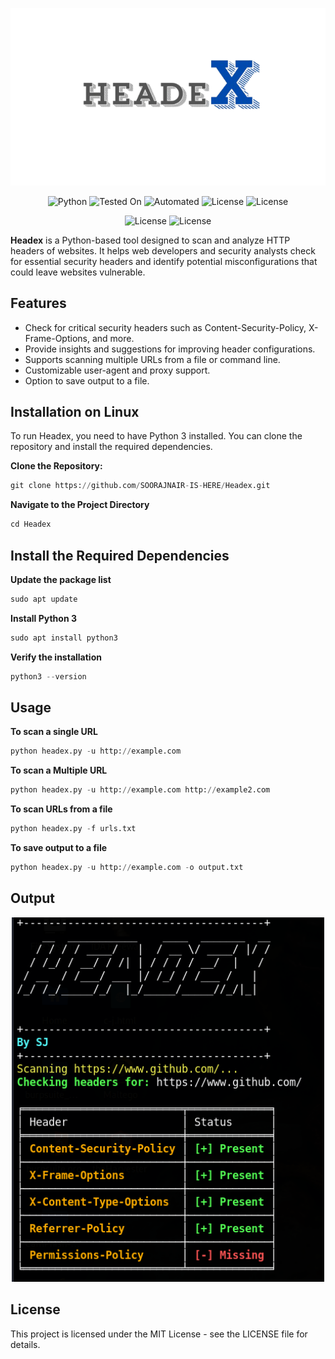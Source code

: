 <p align="center">
  <img src="./Headex.png" alt="Headex Logo" width="950"/>
</p>

<p align="center">
  <img src="https://img.shields.io/badge/Python-3.13%2B-blue" alt="Python">
  <img src="https://img.shields.io/badge/Tested%20On-Linux-brightgreen" alt="Tested On">
  <img src="https://img.shields.io/badge/automated-yes-cyan" alt="Automated">
  <img src="https://img.shields.io/badge/License-MIT-orange" alt="License">
   <img src="https://img.shields.io/badge/Written In-Python-yellow" alt="License">
</p>

<p align="center">
 <img src="https://img.shields.io/badge/Author-SOORAJNAIR-darkred" alt="License">
   <img src="https://img.shields.io/badge/Opensource-Yes-blue" alt="License">
 </p>

**Headex** is a Python-based tool designed to scan and analyze HTTP headers of websites. It helps web developers and security analysts check for essential security headers and identify potential misconfigurations that could leave websites vulnerable.

## Features
- Check for critical security headers such as Content-Security-Policy, X-Frame-Options, and more.
- Provide insights and suggestions for improving header configurations.
- Supports scanning multiple URLs from a file or command line.
- Customizable user-agent and proxy support.
- Option to save output to a file.

## Installation on Linux

To run Headex, you need to have Python 3 installed. You can clone the repository and install the required dependencies.

**Clone the Repository:**

```python
git clone https://github.com/SOORAJNAIR-IS-HERE/Headex.git
```
**Navigate to the Project Directory**

```python
cd Headex
```
## Install the Required Dependencies

**Update the package list**
```python
sudo apt update
```
**Install Python 3**
```python
sudo apt install python3
```
**Verify the installation**
```python
python3 --version
```

## Usage
**To scan a single URL**
```python
python headex.py -u http://example.com
```
**To scan a Multiple URL**
```python
python headex.py -u http://example.com http://example2.com
```
**To scan URLs from a file**
```python
python headex.py -f urls.txt
```
**To save output to a file**
```python
python headex.py -u http://example.com -o output.txt
```
## Output

<p align="center">
  <img src="./Output.png" alt="Headex Logo" width="500"/>
</p>

## License

This project is licensed under the MIT License - see the LICENSE file for details.
